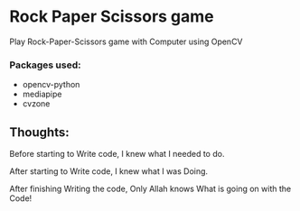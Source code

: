 # Rock Paper Scissors game

Play Rock-Paper-Scissors game with Computer using OpenCV

### Packages used:

- opencv-python
- mediapipe
- cvzone

## Thoughts:

Before starting to Write code, I knew what I needed to do.

After starting to Write code, I knew what I was Doing.

After finishing Writing the code, Only Allah knows What is going on with the Code!
